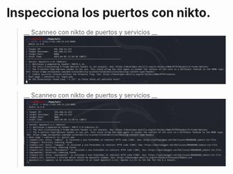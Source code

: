 
# Inspecciona los puertos con nikto.

>__ Scanneo con nikto de puertos y servicios __
![Nikto - Puerto 8000](/img/pps-7-5-1.png)


>__ Scanneo con nikto de puertos y servicios __
![Nikto - Puerto 80001](/img/pps-7-5-2.png)
